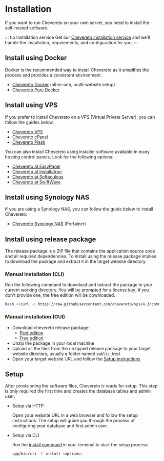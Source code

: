 # Installation

If you want to run Chevereto on your own server, you need to install the self-hosted software.

::: tip Installation service
Get our [Chevereto installation service](https://chevereto.com/support) and we'll handle the installation, requirements, and configuration for you.
:::

## Install using Docker

Docker is the recommended way to install Chevereto as it simplifies the process and provides a consistent environment.

* [Chevereto Docker](../../guides/docker/README.md) (all-in-one, multi-website setup)
* [Chevereto Pure Docker](../../guides/docker/pure-docker.md)

## Install using VPS

If you prefer to install Chevereto on a VPS (Virtual Private Server), you can follow the guides below.

* [Chevereto VPS](../../guides/server/vps.md)
* [Chevereto cPanel](../../guides/cpanel/README.md)
* [Chevereto Plesk](../../guides/plesk/README.md)

You can also install Chevereto using installer software available in many hosting control panels. Look for the following options:

* [Chevereto at EasyPanel](https://easypanel.io/docs/templates/chevereto)
* [Chevereto at Installatron](https://installatron.com/chevereto)
* [Chevereto at Softaculous](https://www.softaculous.com/apps/galleries/Chevereto)
* [Chevereto at SwiftWave](https://swiftwave.org/docs/dashboard/swiftwave_app_store/)

## Install using Synology NAS

If you are using a Synology NAS, you can follow the guide below to install Chevereto:

* [Chevereto Synology NAS](https://mariushosting.com/how-to-install-chevereto-on-your-synology-nas/) (Portainer)

## Install using release package

The release package is a ZIP file that contains the application source code and all required dependencies. To install using the release package implies to download the package and extract it in the target website directory.

### Manual installation (CLI)

Run the following command to download and extract the package in your current working directory. You will be prompted for a license key; if you don't provide one, the free edition will be downloaded.

```sh
bash <(curl -s https://raw.githubusercontent.com/chevereto/vps/4.3/common/get.sh)
```

### Manual installation (GUI)

* Download chevereto release package:
  * [Paid edition](https://chevereto.com/panel/downloads)
  * [Free edition](https://github.com/chevereto/chevereto/releases)
* Unzip the package in your local machine
* Upload all the files from the unzipped release package to your target website directory, usually a folder named `public_html`
* Open your target website URL and follow the [Setup instructions](#setup)

## Setup

After provisioning the software files, Chevereto is ready for setup. This step is only required the first time and creates the database tables and admin user.

* Setup via HTTP

  Open your website URL in a web browser and follow the setup instructions. The setup will guide you through the process of configuring your database and first admin user.

* Setup via CLI

  Run the [install command](../reference/cli.md#install) in your terminal to start the setup process:

  ```sh
  app/bin/cli -C install <options>
  ```
